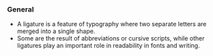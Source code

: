 ### General
- A ligature is a feature of typography where two separate letters are merged into a single shape. 
- Some are the result of abbreviations or cursive scripts, while other ligatures play an important role in readability in fonts and writing.